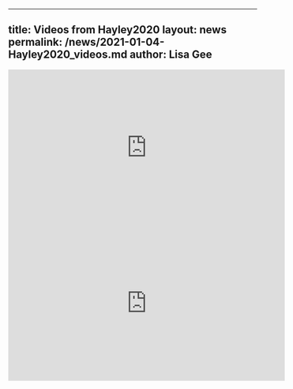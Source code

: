 
---
title: Videos from Hayley2020
layout: news
permalink: /news/2021-01-04-Hayley2020_videos.md
author: Lisa Gee
---

<iframe width="560" height="315" src="https://www.youtube.com/embed/kXqQbBMDX2Y" frameborder="0" allow="accelerometer; autoplay; clipboard-write; encrypted-media; gyroscope; picture-in-picture" allowfullscreen></iframe>


<iframe width="560" height="315" src="https://www.youtube.com/embed/ZCOYpz8Aruc" frameborder="0" allow="accelerometer; autoplay; clipboard-write; encrypted-media; gyroscope; picture-in-picture" allowfullscreen></iframe>


